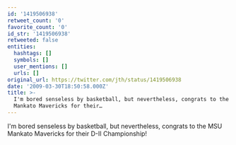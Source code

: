 ```yaml
---
id: '1419506938'
retweet_count: '0'
favorite_count: '0'
id_str: '1419506938'
retweeted: false
entities:
  hashtags: []
  symbols: []
  user_mentions: []
  urls: []
original_url: https://twitter.com/jth/status/1419506938
date: '2009-03-30T18:50:58.000Z'
title: >-
  I'm bored senseless by basketball, but nevertheless, congrats to the MSU
  Mankato Mavericks for their…
---
```


I'm bored senseless by basketball, but nevertheless, congrats to the MSU Mankato Mavericks for their D-II Championship!